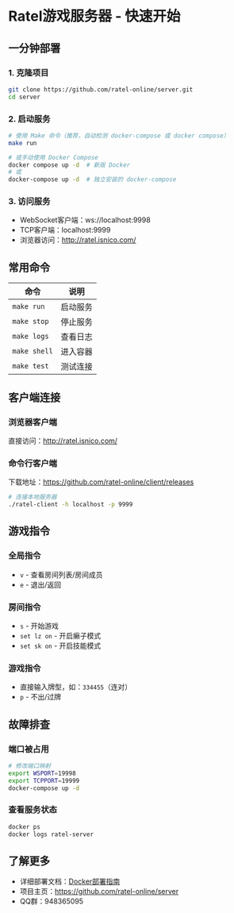 # Ratel游戏服务器 - 快速开始

## 一分钟部署

### 1. 克隆项目
```bash
git clone https://github.com/ratel-online/server.git
cd server
```

### 2. 启动服务
```bash
# 使用 Make 命令（推荐，自动检测 docker-compose 或 docker compose）
make run

# 或手动使用 Docker Compose
docker compose up -d  # 新版 Docker
# 或
docker-compose up -d  # 独立安装的 docker-compose
```

### 3. 访问服务
- WebSocket客户端：ws://localhost:9998
- TCP客户端：localhost:9999
- 浏览器访问：http://ratel.isnico.com/

## 常用命令

| 命令 | 说明 |
|------|------|
| `make run` | 启动服务 |
| `make stop` | 停止服务 |
| `make logs` | 查看日志 |
| `make shell` | 进入容器 |
| `make test` | 测试连接 |

## 客户端连接

### 浏览器客户端
直接访问：http://ratel.isnico.com/

### 命令行客户端
下载地址：https://github.com/ratel-online/client/releases

```bash
# 连接本地服务器
./ratel-client -h localhost -p 9999
```

## 游戏指令

### 全局指令
- `v` - 查看房间列表/房间成员
- `e` - 退出/返回

### 房间指令
- `s` - 开始游戏
- `set lz on` - 开启癞子模式
- `set sk on` - 开启技能模式

### 游戏指令
- 直接输入牌型，如：`334455`（连对）
- `p` - 不出/过牌

## 故障排查

### 端口被占用
```bash
# 修改端口映射
export WSPORT=19998
export TCPPORT=19999
docker-compose up -d
```

### 查看服务状态
```bash
docker ps
docker logs ratel-server
```

## 了解更多

- 详细部署文档：[Docker部署指南](./Docker部署指南.md)
- 项目主页：https://github.com/ratel-online/server
- QQ群：948365095 